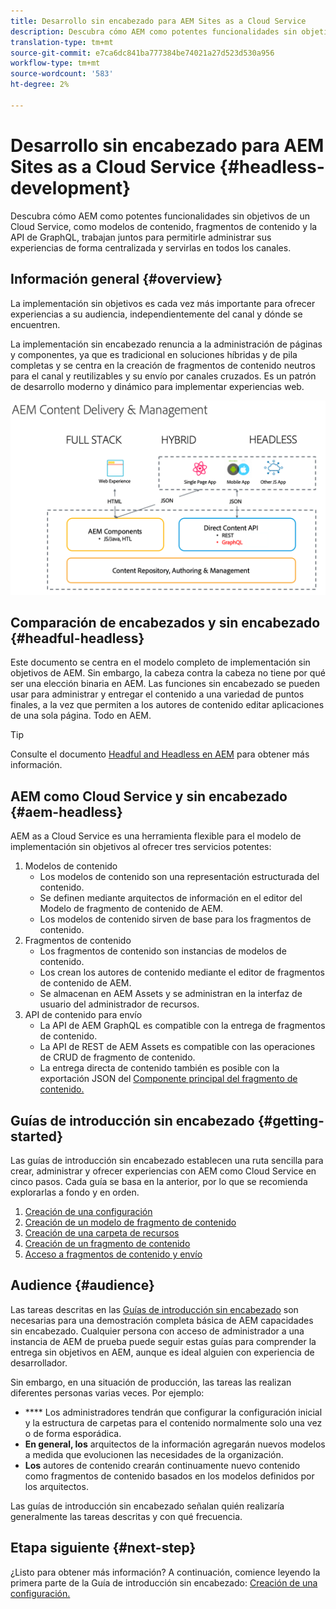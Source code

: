 ```yaml
---
title: Desarrollo sin encabezado para AEM Sites as a Cloud Service
description: Descubra cómo AEM como potentes funcionalidades sin objetivos de un Cloud Service, como modelos de contenido, fragmentos de contenido y la API de GraphQL, trabajan juntos para permitirle administrar sus experiencias de forma centralizada y servirlas en todos los canales.
translation-type: tm+mt
source-git-commit: e7ca6dc841ba777384be74021a27d523d530a956
workflow-type: tm+mt
source-wordcount: '583'
ht-degree: 2%

---
```



# Desarrollo sin encabezado para AEM Sites as a Cloud Service {#headless-development}

Descubra cómo AEM como potentes funcionalidades sin objetivos de un Cloud Service, como modelos de contenido, fragmentos de contenido y la API de GraphQL, trabajan juntos para permitirle administrar sus experiencias de forma centralizada y servirlas en todos los canales.

## Información general {#overview}

La implementación sin objetivos es cada vez más importante para ofrecer experiencias a su audiencia, independientemente del canal y dónde se encuentren.

La implementación sin encabezado renuncia a la administración de páginas y componentes, ya que es tradicional en soluciones híbridas y de pila completas y se centra en la creación de fragmentos de contenido neutros para el canal y reutilizables y su envío por canales cruzados. Es un patrón de desarrollo moderno y dinámico para implementar experiencias web.

![Modelos de implementación de AEM](assets/aem-implementation-models.png)

## Comparación de encabezados y sin encabezado {#headful-headless}

Este documento se centra en el modelo completo de implementación sin objetivos de AEM. Sin embargo, la cabeza contra la cabeza no tiene por qué ser una elección binaria en AEM. Las funciones sin encabezado se pueden usar para administrar y entregar el contenido a una variedad de puntos finales, a la vez que permiten a los autores de contenido editar aplicaciones de una sola página. Todo en AEM.

>[!TIP]
>
>Consulte el documento [Headful and Headless en AEM](/help/implementing/developing/headful-headless.md) para obtener más información.

## AEM como Cloud Service y sin encabezado {#aem-headless}

AEM as a Cloud Service es una herramienta flexible para el modelo de implementación sin objetivos al ofrecer tres servicios potentes:

1. Modelos de contenido
   * Los modelos de contenido son una representación estructurada del contenido.
   * Se definen mediante arquitectos de información en el editor del Modelo de fragmento de contenido de AEM.
   * Los modelos de contenido sirven de base para los fragmentos de contenido.
1. Fragmentos de contenido
   * Los fragmentos de contenido son instancias de modelos de contenido.
   * Los crean los autores de contenido mediante el editor de fragmentos de contenido de AEM.
   * Se almacenan en AEM Assets y se administran en la interfaz de usuario del administrador de recursos.
1. API de contenido para envío
   * La API de AEM GraphQL es compatible con la entrega de fragmentos de contenido.
   * La API de REST de AEM Assets es compatible con las operaciones de CRUD de fragmento de contenido.
   * La entrega directa de contenido también es posible con la exportación JSON del [Componente principal del fragmento de contenido.](https://docs.adobe.com/content/help/en/experience-manager-core-components/using/components/content-fragment-component.html)

## Guías de introducción sin encabezado {#getting-started}

Las guías de introducción sin encabezado establecen una ruta sencilla para crear, administrar y ofrecer experiencias con AEM como Cloud Service en cinco pasos. Cada guía se basa en la anterior, por lo que se recomienda explorarlas a fondo y en orden.

1. [Creación de una configuración](getting-started/create-configuration.md)
1. [Creación de un modelo de fragmento de contenido](getting-started/create-content-model.md)
1. [Creación de una carpeta de recursos](getting-started/create-assets-folder.md)
1. [Creación de un fragmento de contenido](getting-started/create-content-fragment.md)
1. [Acceso a fragmentos de contenido y envío](getting-started/create-api-request.md)

## Audience {#audience}

Las tareas descritas en las [Guías de introducción sin encabezado](#getting-started) son necesarias para una demostración completa básica de AEM capacidades sin encabezado. Cualquier persona con acceso de administrador a una instancia de AEM de prueba puede seguir estas guías para comprender la entrega sin objetivos en AEM, aunque es ideal alguien con experiencia de desarrollador.

Sin embargo, en una situación de producción, las tareas las realizan diferentes personas varias veces. Por ejemplo:

* **** Los administradores tendrán que configurar la configuración inicial y la estructura de carpetas para el contenido normalmente solo una vez o de forma esporádica.
* **En general, los** arquitectos de la información agregarán nuevos modelos a medida que evolucionen las necesidades de la organización.
* **Los** autores de contenido crearán continuamente nuevo contenido como fragmentos de contenido basados en los modelos definidos por los arquitectos.

Las guías de introducción sin encabezado señalan quién realizaría generalmente las tareas descritas y con qué frecuencia.

## Etapa siguiente {#next-step}

¿Listo para obtener más información? A continuación, comience leyendo la primera parte de la Guía de introducción sin encabezado: [Creación de una configuración.](getting-started/create-configuration.md)
